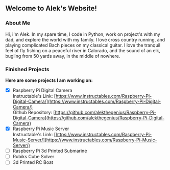 ## Welcome to Alek's Website!

### About Me

Hi, i'm Alek. In my spare time, I code in Python, work on project's with my dad, and explore the world with my family. I love cross country running, and playing complicated Bach pieces on my classical guitar.  I love the tranquil feel of fly fishing on a peaceful river in Calorado, and the sound of an elk, bugling from 50 yards away, in the middle of nowhere.

### Finished Projects

**Here are some projects I am working on:**

- [x] Raspberry Pi Digital Camera \
Instructable's Link: [https://www.instructables.com/Raspberry-Pi-Digital-Camera/](https://www.instructables.com/Raspberry-Pi-Digital-Camera/) \
Github Repository: [https://github.com/alekthegenius/Raspberry-Pi-Digital-Camera](https://github.com/alekthegenius/Raspberry-Pi-Digital-Camera)
- [x] Raspberry Pi Music Server \
Instructable's Link: [https://www.instructables.com/Raspberry-Pi-Music-Server/](https://www.instructables.com/Raspberry-Pi-Music-Server/)
- [ ] Raspberry Pi 3d Printed Submarine
- [ ] Rubiks Cube Solver
- [ ] 3d Printed RC Boat
